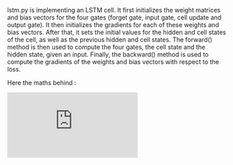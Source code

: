 lstm.py is implementing an LSTM cell. It first initializes the weight matrices and bias vectors for the four gates (forget gate, input gate, cell update and output gate). It then initializes the gradients for each of these weights and bias vectors. After that, it sets the initial values for the hidden and cell states of the cell, as well as the previous hidden and cell states. The forward() method is then used to compute the four gates, the cell state and the hidden state, given an input. Finally, the backward() method is used to compute the gradients of the weights and bias vectors with respect to the loss.

Here the maths behind :

![alt text](https://github.com/naelsen/LSTM/blob/main/lstm.pdf?raw=true)
